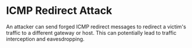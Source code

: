 # ICMP Redirect Attack
An attacker can send forged ICMP redirect messages to redirect a victim's traffic to a different gateway or host. This can potentially lead to traffic interception and eavesdropping.
